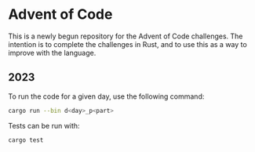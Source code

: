 # Advent of Code
This is a newly begun repository for the Advent of Code challenges. The intention is to complete the challenges in Rust, and to use this as a way to improve with the language.

## 2023
To run the code for a given day, use the following command:
```bash
cargo run --bin d<day>_p<part>
```

Tests can be run with:
```bash
cargo test
```